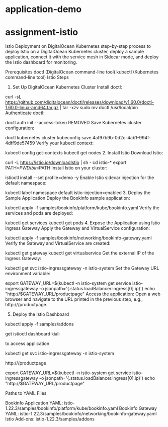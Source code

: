 # application-demo

# assignment-istio

Istio Deployment on DigitalOcean Kubernetes
 step-by-step process to deploy Istio on a DigitalOcean Kubernetes cluster, deploy a sample application, connect it with the service mesh in Sidecar mode, and deploy the Istio dashboard for monitoring.

Prerequisites
doctl (DigitalOcean command-line tool)
kubectl (Kubernetes command-line tool)
Istio
Steps
1. Set Up DigitalOcean Kubernetes Cluster
Install doctl:


curl -sL https://github.com/digitalocean/doctl/releases/download/v1.60.0/doctl-1.60.0-linux-amd64.tar.gz | tar -xzv
sudo mv doctl /usr/local/bin
Authenticate doctl:


doctl auth init --access-token REMOVED
Save Kubernetes cluster configuration:


doctl kubernetes cluster kubeconfig save 4af97b9b-0d2c-4ab1-994f-4dff9de57459
Verify your kubectl context:


kubectl config get-contexts
kubectl get nodes
2. Install Istio
Download Istio:

 
curl -L https://istio.io/downloadIstio | sh -
cd istio-*
export PATH=$PWD/bin:$PATH
Install Istio on your cluster:


istioctl install --set profile=demo -y
Enable Istio sidecar injection for the default namespace:


kubectl label namespace default istio-injection=enabled
3. Deploy the Sample Application
Deploy the Bookinfo sample application:

kubectl apply -f samples/bookinfo/platform/kube/bookinfo.yaml
Verify the services and pods are deployed:


kubectl get services
kubectl get pods
4. Expose the Application using Istio Ingress Gateway
Apply the Gateway and VirtualService configuration:


kubectl apply -f samples/bookinfo/networking/bookinfo-gateway.yaml
Verify the Gateway and VirtualService are created:


kubectl get gateway
kubectl get virtualservice
Get the external IP of the Ingress Gateway:


kubectl get svc istio-ingressgateway -n istio-system
Set the Gateway URL environment variable:


export GATEWAY_URL=$(kubectl -n istio-system get service istio-ingressgateway -o jsonpath='{.status.loadBalancer.ingress[0].ip}')
echo "http://$GATEWAY_URL/productpage"
Access the application:
Open a web browser and navigate to the URL printed in the previous step, e.g., http://<EXTERNAL-IP>/productpage.

5. Deploy the Istio Dashboard


kubectl apply -f samples/addons

get istioctl dashboard kiali

to access application 

kubectl get svc istio-ingressgateway -n istio-system

http://<EXTERNAL-IP>/productpage

export GATEWAY_URL=$(kubectl -n istio-system get service istio-ingressgateway -o jsonpath='{.status.loadBalancer.ingress[0].ip}')
echo "http://$GATEWAY_URL/productpage"



Paths to YAML Files

Bookinfo Application YAML: istio-1.22.3/samples/bookinfo/platform/kube/bookinfo.yaml
Bookinfo Gateway YAML: istio-1.22.3/samples/bookinfo/networking/bookinfo-gateway.yaml
Istio Add-ons: istio-1.22.3/samples/addons
